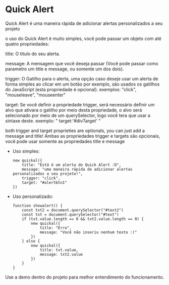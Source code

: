 # Quick Alert
Quick Alert é uma maneira rápida de adicionar alertas personalizados a seu projeto

o uso do Quick Alert é muito simples, você pode passar um objeto com até quatro propriedades:

title: O título do seu alerta.

message: A mensagem que você deseja passar (Você pode passar como parametro um title e message, ou somente um dos dois).

trigger: O Gatilho para o alerta, uma opção caso deseje usar um alerta de forma simples ao clicar em um botão por exemplo,
        são usados os gatilhos do JavaScript (esta propriedade é opcional).
        exemplos: "click", "mouseleave", "mouseenter"

target: Se você definir a propriedade trigger, será necessário definir um alvo que ativara o gatilho por meio desta propriedade,
        o alvo será selecionado por meio de um querySelector, logo você tera que usar a sintaxe deste.
        exemplo: " target:'#divTarget' "

both trigger and target proprieties are optionals, you can just add a message and title!
Ambas as propriedades trigger e targets são opcionais, você pode usar somente as propriedades title e message

  - Uso simples:
        
        new quickal({
            title: "Está é um alerta do Quick Alert :D",
            message: "uma maneira rápida de adicionar alertas personalizados a seu projeto!",
            trigger: "click",
            target: "#alertbtn1"
        })

  - Uso personalizado:
   
        function showalert() {
            const txt2 = document.querySelector("#text2")
            const txt = document.querySelector("#text")
            if (txt.value.length == 0 && txt2.value.length == 0) {
                new quickal({
                    title: "Erro",
                    message: "Você não inseriu nenhum texto :("
                })
            } else {
                new quickal({
                    title: txt.value,
                    message: txt2.value
                })
            }
        }
        
  Use a demo dentro do projeto para melhor entendimento do funcionamento.
